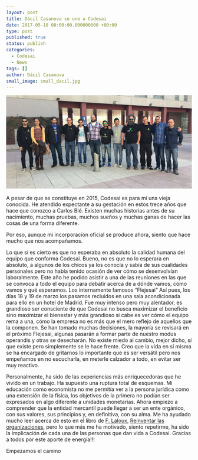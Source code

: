 ```yaml
---
layout: post
title: Dácil Casanova se une a Codesai
date: 2017-05-18 08:00:00.000000000 +00:00
type: post
published: true
status: publish
categories:
  - Codesai
  - News
tags: []
author: Dácil Casanova
small_image: small_dacil.jpg
---
```


<img src="/assets/codesai_at_full.jpg" alt="The Codesai Team">

A pesar de que se constituye en 2015, Codesai es para mí una vieja conocida. He atendido
expectante a su gestación en estos trece años que hace que conozco a Carlos Blé. Existen muchas
historias antes de su nacimiento, muchas pruebas, muchos sueños y muchas ganas de hacer las
cosas de una forma diferente.

Por eso, aunque mi incorporación oficial se produce ahora, siento que hace mucho que nos
acompañamos.

Lo que sí es cierto es que no esperaba en absoluto la calidad humana del equipo que conforma
Codesai. Bueno, no es que no lo esperara en absoluto, a algunos de los chicos ya los conocía y
sabía de sus cualidades personales pero no había tenido ocasión de ver cómo se desenvolvían
laboralmente. Este año he podido asistir a una de las reuniones en las que se convoca a todo el
equipo para debatir acerca de a dónde vamos, cómo vamos y qué esperamos. Los internamente
famosos “Flejesai” Así pues, los días 18 y 19 de marzo los pasamos recluidos en una sala
acondicionada para ello en un hotel de Madrid. Fue muy intenso pero muy alentador, es grandioso
ser consciente de que Codesai no busca maximizar el beneficio sino maximizar el bienestar y más
grandioso si cabe es ver cómo el equipo rema a una, cómo la empresa no es más que el mero
reflejo de aquellos que la componen. Se han tomado muchas decisiones, la mayoría se revisará en
el próximo Flejesai, algunas pasarán a formar parte de nuestro modus operandis y otras se
desecharán. No existe miedo al cambio, mejor dicho, sí que existe pero simplemente se le hace
frente. Creo que la vida en sí misma se ha encargado de gritarnos lo importante que es ser versátil
pero nos empeñamos en no escucharla, en meterle calzador a todo, en evitar ser muy reactivo.

Personalmente, ha sido de las experiencias más enriquecedoras que he vivido en un trabajo. Ha
supuesto una ruptura total de esquemas. Mi educación como economista no me permitía ver a la
persona jurídica como una extensión de la física, los objetivos de la primera no podían ser
expresados en algo diferente a unidades monetarias. Ahora empiezo a comprender que la entidad
mercantil puede llegar a ser un ente orgánico, con sus valores, sus principios y, en definitiva, con
su alma. Me ha ayudado mucho leer acerca de esto en el libro de [F. Laloux](https://es.linkedin.com/in/frederic-laloux-108174), 
[Reinventar las organizaciones](http://www.reinventingorganizations.com/es.html), pero lo que más me ha motivado, siento repetirme, ha sido la implicación de cada
una de las personas que dan vida a Codesai. Gracias a todos por este aporte de energía!!!

Empezamos el camino
